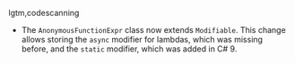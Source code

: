 lgtm,codescanning
* The `AnonymousFunctionExpr` class now extends `Modifiable`. This change allows storing the `async` modifier for lambdas, which was missing before, and the `static` modifier, which was added in C# 9.